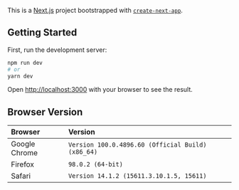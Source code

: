 This is a [Next.js](https://nextjs.org/) project bootstrapped with [`create-next-app`](https://github.com/vercel/next.js/tree/canary/packages/create-next-app).

## Getting Started

First, run the development server:

```bash
npm run dev
# or
yarn dev
```

Open [http://localhost:3000](http://localhost:3000) with your browser to see the result.

## Browser Version

| Browser       | Version                                           |
| :------------ | :------------------------------------------------ |
| Google Chrome | `Version 100.0.4896.60 (Official Build) (x86_64)` |
| Firefox       | `98.0.2 (64-bit)`                                 |
| Safari        | `Version 14.1.2 (15611.3.10.1.5, 15611)`          |
